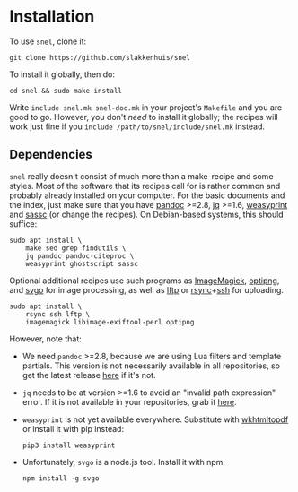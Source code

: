 Installation
===============================================================================

To use `snel`, clone it:

    git clone https://github.com/slakkenhuis/snel

To install it globally, then do:

    cd snel && sudo make install

Write `include snel.mk snel-doc.mk` in your project's `Makefile` and you are 
good to go. However, you don't *need* to install it globally; the recipes will 
work just fine if you `include /path/to/snel/include/snel.mk` instead.


Dependencies
-------------------------------------------------------------------------------

`snel` really doesn't consist of much more than a make-recipe and some styles. 
Most of the software that its recipes call for is rather common and probably 
already installed on your computer. For the basic documents and the index, 
just make sure that you have [pandoc](http://pandoc.org/) >=2.8, 
[jq](https://stedolan.github.io/jq/) >=1.6,
[weasyprint](https://weasyprint.org/) and [sassc](http://sass-lang.com/) (or 
change the recipes). On Debian-based systems, this should suffice:

    sudo apt install \
        make sed grep findutils \
        jq pandoc pandoc-citeproc \
        weasyprint ghostscript sassc 

Optional additional recipes use such programs as 
[ImageMagick](http://www.imagemagick.org/),
[optipng](http://optipng.sourceforge.net/), and
[svgo](https://github.com/svg/svgo) for image processing, as well as
[lftp](http://lftp.yar.ru/) or 
[rsync](https://rsync.samba.org/)+[ssh](http://www.openssh.com/) for 
uploading. 

    sudo apt install \
        rsync ssh lftp \
        imagemagick libimage-exiftool-perl optipng

However, note that:

-   We need `pandoc` >=2.8, because we are using Lua filters and template 
    partials. This version is not necessarily available in all repositories, 
    so get the latest release 
    [here](https://github.com/jgm/pandoc/releases/latest) if it's not.

-   `jq` needs to be at version >=1.6 to avoid an "invalid path expression" 
    error. If it is not available in your repositories, grab it 
    [here](https://github.com/stedolan/jq/releases/latest).

-   `weasyprint` is not yet available everywhere. Substitute with 
    [wkhtmltopdf](https://wkhtmltopdf.org/) or install it with pip instead:

        pip3 install weasyprint

-   Unfortunately, `svgo` is a node.js tool. Install it with npm:

        npm install -g svgo

